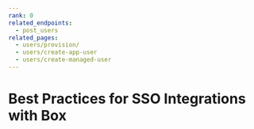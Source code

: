 ```yaml
---
rank: 0
related_endpoints:
  - post_users
related_pages:
  - users/provision/
  - users/create-app-user
  - users/create-managed-user
---
```


# Best Practices for SSO Integrations with Box